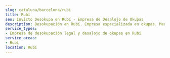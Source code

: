 ```yaml
---
slug: cataluna/barcelona/rubi
title: Rubí
seo: Invicto Desokupa en Rubí - Empresa de Desalojo de Okupas
description: Desokupación en Rubí. Empresa especializada en okupas. Mediación legal y desalojo express. Presupuesto gratuito.
service_types:
- Empresa de desokupación legal y desalojo de okupas en Rubí
service_areas:
- Rubí
location: Rubí
---
```

